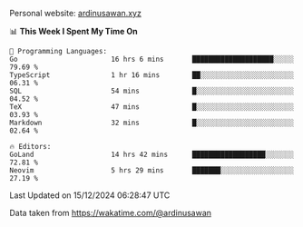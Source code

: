 Personal website: [ardinusawan.xyz](https://ardinusawan.xyz)

<!--START_SECTION:waka-->
📊 **This Week I Spent My Time On** 

```text
💬 Programming Languages: 
Go                       16 hrs 6 mins       ████████████████████░░░░░   79.69 % 
TypeScript               1 hr 16 mins        ██░░░░░░░░░░░░░░░░░░░░░░░   06.31 % 
SQL                      54 mins             █░░░░░░░░░░░░░░░░░░░░░░░░   04.52 % 
TeX                      47 mins             █░░░░░░░░░░░░░░░░░░░░░░░░   03.93 % 
Markdown                 32 mins             █░░░░░░░░░░░░░░░░░░░░░░░░   02.64 % 

🔥 Editors: 
GoLand                   14 hrs 42 mins      ██████████████████░░░░░░░   72.81 % 
Neovim                   5 hrs 29 mins       ███████░░░░░░░░░░░░░░░░░░   27.19 % 
```


 Last Updated on 15/12/2024 06:28:47 UTC
<!--END_SECTION:waka-->
Data taken from https://wakatime.com/@ardinusawan
